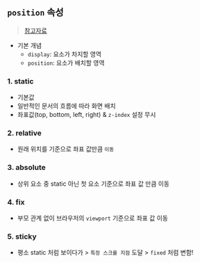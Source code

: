 ## `position` 속성
> [참고자료](https://seokzin.tistory.com/entry/CSS-position-%EC%86%8D%EC%84%B1-static-relative-absolute-fixed-sticky?category=695592)
- 기본 개념
  - `display`: 요소가 차지할 영역
  - `position`: 요소가 배치할 영역
### 1. static
- 기본값
- 일반적인 문서의 흐름에 따라 화면 배치
- 좌표값(top, bottom, left, right) & `z-index` 설정 무시
### 2. relative
- 원래 위치를 기준으로 좌표 값만큼 `이동`
### 3. absolute
- 상위 요소 중 static 아닌 첫 요소 기준으로 좌표 값 만큼 이동
### 4. fix
- 부모 관계 없이 브라우저의 `viewport` 기준으로 좌표 값 이동
### 5. sticky
- 평소 static 처럼 보이다가 > `특정 스크롤 지점` 도달 > `fixed` 처럼 변함!

